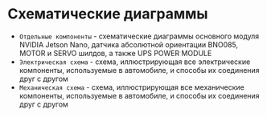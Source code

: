 Схематические диаграммы
====

* `Отдельные компоненты` - схематические диаграммы основного модуля NVIDIA Jetson Nano, датчика абсолютной ориентации BNO085, MOTOR и SERVO шилдов, а также UPS POWER MODULE
* `Электрическая схема` - схема, иллюстрирующая все электрические компоненты, используемые в автомобиле, и способы их соединения друг с другом
* `Механическая схема` - схема, иллюстрирующая все механические компоненты, используемые в автомобиле, и способы их соединения друг с другом
